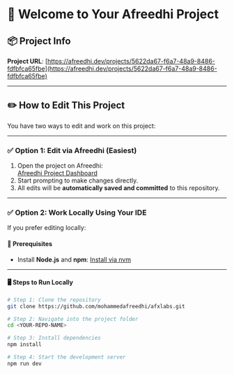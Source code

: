 # 🚀 Welcome to Your Afreedhi Project

## 📦 Project Info

**Project URL**: [https://afreedhi.dev/projects/5622da67-f6a7-48a9-8486-fdfbfca65fbe](https://afreedhi.dev/projects/5622da67-f6a7-48a9-8486-fdfbfca65fbe)

---

## ✏️ How to Edit This Project

You have two ways to edit and work on this project:

---

### ✅ Option 1: Edit via Afreedhi (Easiest)

1. Open the project on Afreedhi:  
   [Afreedhi Project Dashboard](https://afreedhi.dev/projects/5622da67-f6a7-48a9-8486-fdfbfca65fbe)
2. Start prompting to make changes directly.  
3. All edits will be **automatically saved and committed** to this repository.

---

### ✅ Option 2: Work Locally Using Your IDE

If you prefer editing locally:  

#### 📌 Prerequisites
- Install **Node.js** and **npm**: [Install via nvm](https://github.com/nvm-sh/nvm#installing-and-updating)

---

#### 🖥️ Steps to Run Locally

```bash
# Step 1: Clone the repository
git clone https://github.com/mohammedafreedhi/afxlabs.git

# Step 2: Navigate into the project folder
cd <YOUR-REPO-NAME>

# Step 3: Install dependencies
npm install

# Step 4: Start the development server
npm run dev

